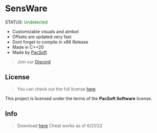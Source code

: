 SensWare
============
STATUS: <span style="color:green;">Undetected</span>
- Customizable visuals and aimbot
- Offsets are updated very fast
- Dont forget to compile in x86 Release
- Made in C++20
- Made by [PacSoft](https://pacsoft.xyz)
> Join our [Discord](https://dsc.gg/sens-network)
## License
>You can check out the full license [here](https://github.com/AimSploit/FreeSploit/blob/main/LICENSE)

This project is licensed under the terms of the **PacSoft Software** license.
## Info
>Download [here](https://github.com/AimSploit/SensWare/releases)
>Cheat works as of 6/21/22
